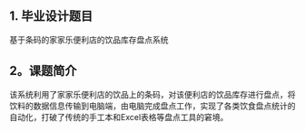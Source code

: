 ## 1. **毕业设计题目**
  基于条码的家家乐便利店的饮品库存盘点系统

## 2。**课题简介**
  该系统利用了家家乐便利店的饮品上的条码，对该便利店的饮品库存进行盘点，将饮料的数据信息传输到电脑端，由电脑完成盘点工作，实现了各类饮食盘点统计的自动化，打破了传统的手工本和Excel表格等盘点工具的窘境。
  
